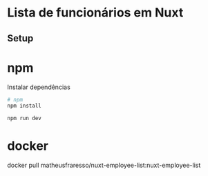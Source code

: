 # Lista de funcionários em Nuxt

## Setup

# npm

Instalar dependências

```bash
# npm
npm install

npm run dev

```

# docker

docker pull matheusfraresso/nuxt-employee-list:nuxt-employee-list
